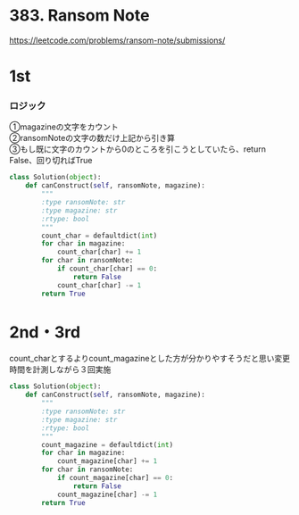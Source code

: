 # 383. Ransom Note
https://leetcode.com/problems/ransom-note/submissions/

# 1st
### ロジック
①magazineの文字をカウント   
②ransomNoteの文字の数だけ上記から引き算   
③もし既に文字のカウントから0のところを引こうとしていたら、return False、回り切ればTrue   

```python
class Solution(object):
    def canConstruct(self, ransomNote, magazine):
        """
        :type ransomNote: str
        :type magazine: str
        :rtype: bool
        """
        count_char = defaultdict(int)
        for char in magazine:
            count_char[char] += 1
        for char in ransomNote:
            if count_char[char] == 0:
                return False
            count_char[char] -= 1
        return True

```

# 2nd・3rd
count_charとするよりcount_magazineとした方が分かりやすそうだと思い変更   
時間を計測しながら３回実施

```python
class Solution(object):
    def canConstruct(self, ransomNote, magazine):
        """
        :type ransomNote: str
        :type magazine: str
        :rtype: bool
        """
        count_magazine = defaultdict(int)
        for char in magazine:
            count_magazine[char] += 1
        for char in ransomNote:
            if count_magazine[char] == 0:
                return False
            count_magazine[char] -= 1
        return True
```
